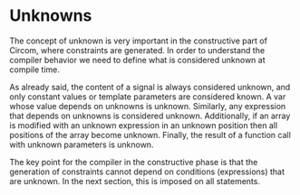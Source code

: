 # Unknowns

The concept of unknown is very important in the constructive part of Circom, where constraints are generated. In order to understand the compiler behavior we need to define what is considered unknown at compile time.

As already said, the content of a signal is always considered unknown, and only constant values or template parameters are considered known. A var whose value depends on unknowns is unknown. Similarly, any expression that depends on unknowns is considered unknown. Additionally, if an array is modified with an unknown expression in an unknown position then all positions of the array become unknown. Finally, the result of a function call with unknown parameters is unknown.

The key point for the compiler in the constructive phase is that the generation of constraints cannot depend on conditions \(expressions\) that are unknown. In the next section, this is imposed on all statements.

